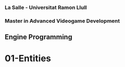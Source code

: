 ### La Salle - Universitat Ramon Llull
### Master in Advanced Videogame Development
## Engine Programming
# 01-Entities

